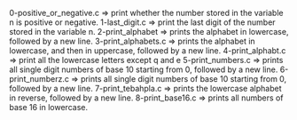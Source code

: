 0-positive_or_negative.c => print whether the number stored in the variable n is positive or negative.
1-last_digit.c =>  print the last digit of the number stored in the variable n.
2-print_alphabet =>  prints the alphabet in lowercase, followed by a new line.
3-print_alphabets.c => prints the alphabet in lowercase, and then in uppercase, followed by a new line.
4-print_alphabt.c => print all the lowercase letters except q and e
5-print_numbers.c => prints all single digit numbers of base 10 starting from 0, followed by a new line.
6-print_numberz.c => prints all single digit numbers of base 10 starting from 0, followed by a new line.
7-print_tebahpla.c => prints the lowercase alphabet in reverse, followed by a new line.
8-print_base16.c => prints all numbers of base 16 in lowercase.

